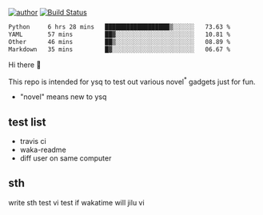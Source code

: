 [![author](https://img.shields.io/badge/author-ysq-green)](https://github.com/Yang-Shiqin)
[![Build Status](https://app.travis-ci.com/Yang-Shiqin/testall.svg?branch=main)](https://app.travis-ci.com/Yang-Shiqin/testall)

<!--START_SECTION:waka-->

```txt
Python     6 hrs 28 mins   ██████████████████▒░░░░░░   73.63 %
YAML       57 mins         ██▓░░░░░░░░░░░░░░░░░░░░░░   10.81 %
Other      46 mins         ██▒░░░░░░░░░░░░░░░░░░░░░░   08.89 %
Markdown   35 mins         █▓░░░░░░░░░░░░░░░░░░░░░░░   06.67 %
```

<!--END_SECTION:waka-->

Hi there 👋

This repo is intended for ysq to test out various novel<sup>*</sup> gadgets just for fun.

- "novel" means new to ysq

## test list
- travis ci
- waka-readme
- diff user on same computer

## sth
write sth
test vi
test if wakatime will jilu vi

